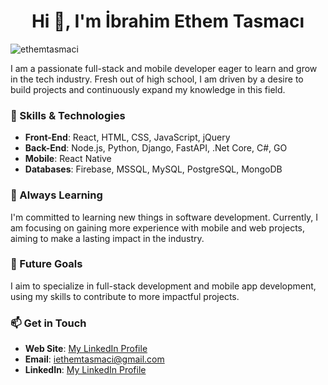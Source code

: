 <h1 align="center">Hi 👋, I'm İbrahim Ethem Tasmacı</h1>

<p align="left"> <img src="https://komarev.com/ghpvc/?username=ethemtasmaci&label=Profile%20views&color=0e75b6&style=flat" alt="ethemtasmaci" /> </p>

I am a passionate full-stack and mobile developer eager to learn and grow in the tech industry. Fresh out of high school, I am driven by a desire to build projects and continuously expand my knowledge in this field.

### 🚀 Skills & Technologies

- **Front-End**: React, HTML, CSS, JavaScript, jQuery
- **Back-End**: Node.js, Python, Django, FastAPI, .Net Core, C#, GO
- **Mobile**: React Native
- **Databases**: Firebase, MSSQL, MySQL, PostgreSQL, MongoDB

### 🌱 Always Learning

I'm committed to learning new things in software development. Currently, I am focusing on gaining more experience with mobile and web projects, aiming to make a lasting impact in the industry.

### 🎯 Future Goals

I aim to specialize in full-stack development and mobile app development, using my skills to contribute to more impactful projects.

### 📫 Get in Touch

- **Web Site**:  [My LinkedIn Profile](https://ethemtasmaci.com/)
- **Email**: iethemtasmaci@gmail.com
- **LinkedIn**: [My LinkedIn Profile](https://www.linkedin.com/in/ibrahim-ethem-tasmacı-26bbb2296)
